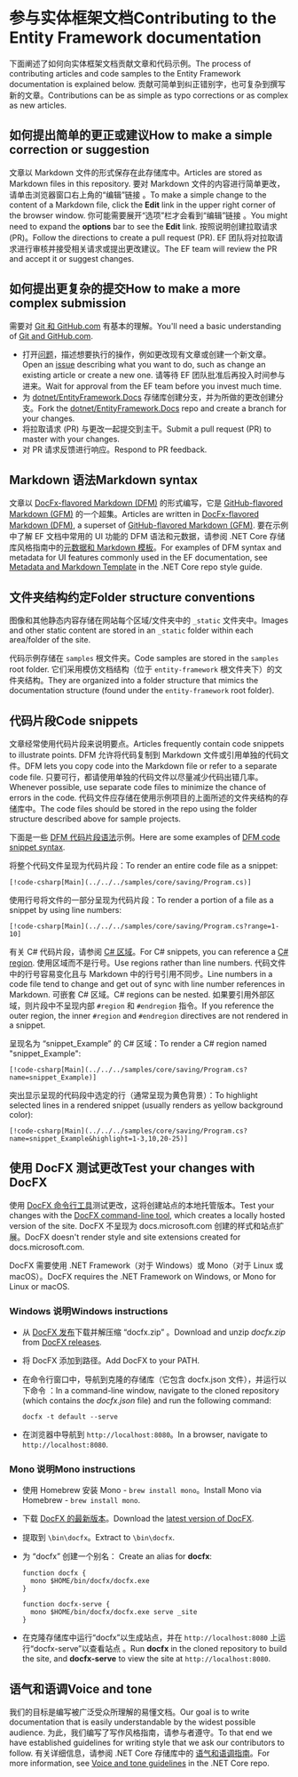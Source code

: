# <a name="contributing-to-the-entity-framework-documentation"></a><span data-ttu-id="1a8f0-101">参与实体框架文档</span><span class="sxs-lookup"><span data-stu-id="1a8f0-101">Contributing to the Entity Framework documentation</span></span>

<span data-ttu-id="1a8f0-102">下面阐述了如何向实体框架文档贡献文章和代码示例。</span><span class="sxs-lookup"><span data-stu-id="1a8f0-102">The process of contributing articles and code samples to the Entity Framework documentation is explained below.</span></span> <span data-ttu-id="1a8f0-103">贡献可简单到纠正错别字，也可复杂到撰写新的文章。</span><span class="sxs-lookup"><span data-stu-id="1a8f0-103">Contributions can be as simple as typo corrections or as complex as new articles.</span></span>

## <a name="how-to-make-a-simple-correction-or-suggestion"></a><span data-ttu-id="1a8f0-104">如何提出简单的更正或建议</span><span class="sxs-lookup"><span data-stu-id="1a8f0-104">How to make a simple correction or suggestion</span></span>

<span data-ttu-id="1a8f0-105">文章以 Markdown 文件的形式保存在此存储库中。</span><span class="sxs-lookup"><span data-stu-id="1a8f0-105">Articles are stored as Markdown files in this repository.</span></span> <span data-ttu-id="1a8f0-106">要对 Markdown 文件的内容进行简单更改，请单击浏览器窗口右上角的“编辑”链接  。</span><span class="sxs-lookup"><span data-stu-id="1a8f0-106">To make a simple change to the content of a Markdown file, click the **Edit** link in the upper right corner of the browser window.</span></span> <span data-ttu-id="1a8f0-107">你可能需要展开“选项”栏才会看到“编辑”链接   。</span><span class="sxs-lookup"><span data-stu-id="1a8f0-107">You might need to expand the **options** bar to see the **Edit** link.</span></span> <span data-ttu-id="1a8f0-108">按照说明创建拉取请求 (PR)。</span><span class="sxs-lookup"><span data-stu-id="1a8f0-108">Follow the directions to create a pull request (PR).</span></span> <span data-ttu-id="1a8f0-109">EF 团队将对拉取请求进行审核并接受相关请求或提出更改建议。</span><span class="sxs-lookup"><span data-stu-id="1a8f0-109">The EF team will review the PR and accept it or suggest changes.</span></span>

## <a name="how-to-make-a-more-complex-submission"></a><span data-ttu-id="1a8f0-110">如何提出更复杂的提交</span><span class="sxs-lookup"><span data-stu-id="1a8f0-110">How to make a more complex submission</span></span>

<span data-ttu-id="1a8f0-111">需要对 [Git 和 GitHub.com](https://guides.github.com/activities/hello-world/) 有基本的理解。</span><span class="sxs-lookup"><span data-stu-id="1a8f0-111">You'll need a basic understanding of [Git and GitHub.com](https://guides.github.com/activities/hello-world/).</span></span>

* <span data-ttu-id="1a8f0-112">打开[问题](https://github.com/dotnet/EntityFramework.Docs/issues/new)，描述想要执行的操作，例如更改现有文章或创建一个新文章。</span><span class="sxs-lookup"><span data-stu-id="1a8f0-112">Open an [issue](https://github.com/dotnet/EntityFramework.Docs/issues/new) describing what you want to do, such as change an existing article or create a new one.</span></span> <span data-ttu-id="1a8f0-113">请等待 EF 团队批准后再投入时间参与进来。</span><span class="sxs-lookup"><span data-stu-id="1a8f0-113">Wait for approval from the EF team before you invest much time.</span></span>
* <span data-ttu-id="1a8f0-114">为 [dotnet/EntityFramework.Docs](https://github.com/dotnet/EntityFramework.Docs/) 存储库创建分支，并为所做的更改创建分支。</span><span class="sxs-lookup"><span data-stu-id="1a8f0-114">Fork the [dotnet/EntityFramework.Docs](https://github.com/dotnet/EntityFramework.Docs/) repo and create a branch for your changes.</span></span>
* <span data-ttu-id="1a8f0-115">将拉取请求 (PR) 与更改一起提交到主干。</span><span class="sxs-lookup"><span data-stu-id="1a8f0-115">Submit a pull request (PR) to master with your changes.</span></span>
* <span data-ttu-id="1a8f0-116">对 PR 请求反馈进行响应。</span><span class="sxs-lookup"><span data-stu-id="1a8f0-116">Respond to PR feedback.</span></span>

## <a name="markdown-syntax"></a><span data-ttu-id="1a8f0-117">Markdown 语法</span><span class="sxs-lookup"><span data-stu-id="1a8f0-117">Markdown syntax</span></span>

<span data-ttu-id="1a8f0-118">文章以 [DocFx-flavored Markdown (DFM)](http://dotnet.github.io/docfx/spec/docfx_flavored_markdown.html) 的形式编写，它是 [GitHub-flavored Markdown (GFM)](https://guides.github.com/features/mastering-markdown/) 的一个超集。</span><span class="sxs-lookup"><span data-stu-id="1a8f0-118">Articles are written in [DocFx-flavored Markdown (DFM)](http://dotnet.github.io/docfx/spec/docfx_flavored_markdown.html), a superset of [GitHub-flavored Markdown (GFM)](https://guides.github.com/features/mastering-markdown/).</span></span> <span data-ttu-id="1a8f0-119">要在示例中了解 EF 文档中常用的 UI 功能的 DFM 语法和元数据，请参阅 .NET Core 存储库风格指南中的[元数据和 Markdown 模板](https://github.com/dotnet/docs/blob/master/styleguide/template.md)。</span><span class="sxs-lookup"><span data-stu-id="1a8f0-119">For examples of DFM syntax and metadata for UI features commonly used in the EF documentation, see [Metadata and Markdown Template](https://github.com/dotnet/docs/blob/master/styleguide/template.md) in the .NET Core repo style guide.</span></span>

## <a name="folder-structure-conventions"></a><span data-ttu-id="1a8f0-120">文件夹结构约定</span><span class="sxs-lookup"><span data-stu-id="1a8f0-120">Folder structure conventions</span></span>

<span data-ttu-id="1a8f0-121">图像和其他静态内容存储在网站每个区域/文件夹中的 `_static` 文件夹中。</span><span class="sxs-lookup"><span data-stu-id="1a8f0-121">Images and other static content are stored in an `_static` folder within each area/folder of the site.</span></span>

<span data-ttu-id="1a8f0-122">代码示例存储在 `samples` 根文件夹。</span><span class="sxs-lookup"><span data-stu-id="1a8f0-122">Code samples are stored in the `samples` root folder.</span></span> <span data-ttu-id="1a8f0-123">它们采用模仿文档结构（位于 `entity-framework` 根文件夹下）的文件夹结构。</span><span class="sxs-lookup"><span data-stu-id="1a8f0-123">They are organized into a folder structure that mimics the documentation structure (found under the `entity-framework` root folder).</span></span>

## <a name="code-snippets"></a><span data-ttu-id="1a8f0-124">代码片段</span><span class="sxs-lookup"><span data-stu-id="1a8f0-124">Code snippets</span></span>

<span data-ttu-id="1a8f0-125">文章经常使用代码片段来说明要点。</span><span class="sxs-lookup"><span data-stu-id="1a8f0-125">Articles frequently contain code snippets to illustrate points.</span></span> <span data-ttu-id="1a8f0-126">DFM 允许将代码复制到 Markdown 文件或引用单独的代码文件。</span><span class="sxs-lookup"><span data-stu-id="1a8f0-126">DFM lets you copy code into the Markdown file or refer to a separate code file.</span></span> <span data-ttu-id="1a8f0-127">只要可行，都请使用单独的代码文件以尽量减少代码出错几率。</span><span class="sxs-lookup"><span data-stu-id="1a8f0-127">Whenever possible, use separate code files to minimize the chance of errors in the code.</span></span> <span data-ttu-id="1a8f0-128">代码文件应存储在使用示例项目的上面所述的文件夹结构的存储库中。</span><span class="sxs-lookup"><span data-stu-id="1a8f0-128">The code files should be stored in the repo using the folder structure described above for sample projects.</span></span>

<span data-ttu-id="1a8f0-129">下面是一些 [DFM 代码片段语法](http://dotnet.github.io/docfx/spec/docfx_flavored_markdown.html#code-snippet)示例。</span><span class="sxs-lookup"><span data-stu-id="1a8f0-129">Here are some examples of [DFM code snippet syntax](http://dotnet.github.io/docfx/spec/docfx_flavored_markdown.html#code-snippet).</span></span>

<span data-ttu-id="1a8f0-130">将整个代码文件呈现为代码片段：</span><span class="sxs-lookup"><span data-stu-id="1a8f0-130">To render an entire code file as a snippet:</span></span>

``` none
[!code-csharp[Main](../../../samples/core/saving/Program.cs)]
```

<span data-ttu-id="1a8f0-131">使用行号将文件的一部分呈现为代码片段：</span><span class="sxs-lookup"><span data-stu-id="1a8f0-131">To render a portion of a file as a snippet by using line numbers:</span></span>

``` none
[!code-csharp[Main](../../../samples/core/saving/Program.cs?range=1-10]
```

<span data-ttu-id="1a8f0-132">有关 C# 代码片段，请参阅 [C# 区域](https://msdn.microsoft.com/library/9a1ybwek.aspx)。</span><span class="sxs-lookup"><span data-stu-id="1a8f0-132">For C# snippets, you can reference a [C# region](https://msdn.microsoft.com/library/9a1ybwek.aspx).</span></span> <span data-ttu-id="1a8f0-133">使用区域而不是行号。</span><span class="sxs-lookup"><span data-stu-id="1a8f0-133">Use regions rather than line numbers.</span></span> <span data-ttu-id="1a8f0-134">代码文件中的行号容易变化且与 Markdown 中的行号引用不同步。</span><span class="sxs-lookup"><span data-stu-id="1a8f0-134">Line numbers in a code file tend to change and get out of sync with line number references in Markdown.</span></span> <span data-ttu-id="1a8f0-135">可嵌套 C# 区域。</span><span class="sxs-lookup"><span data-stu-id="1a8f0-135">C# regions can be nested.</span></span> <span data-ttu-id="1a8f0-136">如果要引用外部区域，则片段中不呈现内部 `#region` 和 `#endregion` 指令。</span><span class="sxs-lookup"><span data-stu-id="1a8f0-136">If you reference the outer region, the inner `#region` and `#endregion` directives are not rendered in a snippet.</span></span>

<span data-ttu-id="1a8f0-137">呈现名为 “snippet_Example” 的 C# 区域：</span><span class="sxs-lookup"><span data-stu-id="1a8f0-137">To render a C# region named "snippet_Example":</span></span>

``` none
[!code-csharp[Main](../../../samples/core/saving/Program.cs?name=snippet_Example)]
```

<span data-ttu-id="1a8f0-138">突出显示呈现的代码段中选定的行（通常呈现为黄色背景）：</span><span class="sxs-lookup"><span data-stu-id="1a8f0-138">To highlight selected lines in a rendered snippet (usually renders as yellow background color):</span></span>

``` none
[!code-csharp[Main](../../../samples/core/saving/Program.cs?name=snippet_Example&highlight=1-3,10,20-25)]
```

## <a name="test-your-changes-with-docfx"></a><span data-ttu-id="1a8f0-139">使用 DocFX 测试更改</span><span class="sxs-lookup"><span data-stu-id="1a8f0-139">Test your changes with DocFX</span></span>

<span data-ttu-id="1a8f0-140">使用 [DocFX 命令行工具](https://dotnet.github.io/docfx/tutorial/docfx_getting_started.html#2-use-docfx-as-a-command-line-tool)测试更改，这将创建站点的本地托管版本。</span><span class="sxs-lookup"><span data-stu-id="1a8f0-140">Test your changes with the [DocFX command-line tool](https://dotnet.github.io/docfx/tutorial/docfx_getting_started.html#2-use-docfx-as-a-command-line-tool), which creates a locally hosted version of the site.</span></span> <span data-ttu-id="1a8f0-141">DocFX 不呈现为 docs.microsoft.com 创建的样式和站点扩展。</span><span class="sxs-lookup"><span data-stu-id="1a8f0-141">DocFX doesn't render style and site extensions created for docs.microsoft.com.</span></span>

<span data-ttu-id="1a8f0-142">DocFX 需要使用 .NET Framework（对于 Windows）或 Mono（对于 Linux 或 macOS）。</span><span class="sxs-lookup"><span data-stu-id="1a8f0-142">DocFX requires the .NET Framework on Windows, or Mono for Linux or macOS.</span></span>

### <a name="windows-instructions"></a><span data-ttu-id="1a8f0-143">Windows 说明</span><span class="sxs-lookup"><span data-stu-id="1a8f0-143">Windows instructions</span></span>

* <span data-ttu-id="1a8f0-144">从 [DocFX 发布](https://github.com/dotnet/docfx/releases)下载并解压缩 “docfx.zip”  。</span><span class="sxs-lookup"><span data-stu-id="1a8f0-144">Download and unzip *docfx.zip* from [DocFX releases](https://github.com/dotnet/docfx/releases).</span></span>
* <span data-ttu-id="1a8f0-145">将 DocFX 添加到路径。</span><span class="sxs-lookup"><span data-stu-id="1a8f0-145">Add DocFX to your PATH.</span></span>
* <span data-ttu-id="1a8f0-146">在命令行窗口中，导航到克隆的存储库（它包含 docfx.json 文件），并运行以下命令  ：</span><span class="sxs-lookup"><span data-stu-id="1a8f0-146">In a command-line window, navigate to the cloned repository (which contains the *docfx.json* file) and run the following command:</span></span>

   ``` console
   docfx -t default --serve
   ```

* <span data-ttu-id="1a8f0-147">在浏览器中导航到 `http://localhost:8080`。</span><span class="sxs-lookup"><span data-stu-id="1a8f0-147">In a browser, navigate to `http://localhost:8080`.</span></span>

### <a name="mono-instructions"></a><span data-ttu-id="1a8f0-148">Mono 说明</span><span class="sxs-lookup"><span data-stu-id="1a8f0-148">Mono instructions</span></span>

* <span data-ttu-id="1a8f0-149">使用 Homebrew 安装 Mono - `brew install mono`。</span><span class="sxs-lookup"><span data-stu-id="1a8f0-149">Install Mono via Homebrew - `brew install mono`.</span></span>
* <span data-ttu-id="1a8f0-150">下载 [DocFX 的最新版本](https://github.com/dotnet/docfx/releases/tag/v2.7.2)。</span><span class="sxs-lookup"><span data-stu-id="1a8f0-150">Download the [latest version of DocFX](https://github.com/dotnet/docfx/releases/tag/v2.7.2).</span></span>
* <span data-ttu-id="1a8f0-151">提取到 `\bin\docfx`。</span><span class="sxs-lookup"><span data-stu-id="1a8f0-151">Extract to `\bin\docfx`.</span></span>
* <span data-ttu-id="1a8f0-152">为 “docfx” 创建一个别名： </span><span class="sxs-lookup"><span data-stu-id="1a8f0-152">Create an alias for **docfx**:</span></span>

  ``` console
  function docfx {
    mono $HOME/bin/docfx/docfx.exe
  }

  function docfx-serve {
    mono $HOME/bin/docfx/docfx.exe serve _site
  }
  ```

* <span data-ttu-id="1a8f0-153">在克隆存储库中运行“docfx”以生成站点，并在 `http://localhost:8080` 上运行“docfx-serve”以查看站点   。</span><span class="sxs-lookup"><span data-stu-id="1a8f0-153">Run **docfx** in the cloned repository to build the site, and **docfx-serve** to view the site at `http://localhost:8080`.</span></span>

## <a name="voice-and-tone"></a><span data-ttu-id="1a8f0-154">语气和语调</span><span class="sxs-lookup"><span data-stu-id="1a8f0-154">Voice and tone</span></span>

<span data-ttu-id="1a8f0-155">我们的目标是编写被广泛受众所理解的易懂文档。</span><span class="sxs-lookup"><span data-stu-id="1a8f0-155">Our goal is to write documentation that is easily understandable by the widest possible audience.</span></span> <span data-ttu-id="1a8f0-156">为此，我们编写了写作风格指南，请参与者遵守。</span><span class="sxs-lookup"><span data-stu-id="1a8f0-156">To that end we have established guidelines for writing style that we ask our contributors to follow.</span></span> <span data-ttu-id="1a8f0-157">有关详细信息，请参阅 .NET Core 存储库中的 [语气和语调指南](https://github.com/dotnet/docs/blob/master/styleguide/voice-tone.md)。</span><span class="sxs-lookup"><span data-stu-id="1a8f0-157">For more information, see [Voice and tone guidelines](https://github.com/dotnet/docs/blob/master/styleguide/voice-tone.md) in the .NET Core repo.</span></span>
